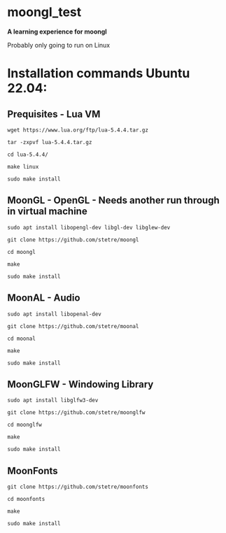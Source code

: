 # moongl_test

**A learning experience for moongl**

Probably only going to run on Linux


# Installation commands Ubuntu 22.04:

## Prequisites - Lua VM

```
wget https://www.lua.org/ftp/lua-5.4.4.tar.gz

tar -zxpvf lua-5.4.4.tar.gz

cd lua-5.4.4/

make linux

sudo make install

```


## MoonGL - OpenGL - Needs another run through in virtual machine
```
sudo apt install libopengl-dev libgl-dev libglew-dev

git clone https://github.com/stetre/moongl

cd moongl

make

sudo make install
```

## MoonAL - Audio
```
sudo apt install libopenal-dev

git clone https://github.com/stetre/moonal

cd moonal

make

sudo make install
```

## MoonGLFW - Windowing Library
```
sudo apt install libglfw3-dev

git clone https://github.com/stetre/moonglfw

cd moonglfw

make

sudo make install
```

## MoonFonts
```
git clone https://github.com/stetre/moonfonts

cd moonfonts

make

sudo make install
```